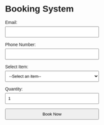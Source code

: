 <!DOCTYPE html>
<html lang="en">
<head>
    <meta charset="UTF-8">
    <meta name="viewport" content="width=device-width, initial-scale=1.0">
    <title>Booking System with Notifications</title>
    <style>
        body {
            font-family: Arial, sans-serif;
            margin: 50px;
        }
        .booking-form {
            max-width: 300px;
            margin: auto;
        }
        .form-group {
            margin-bottom: 15px;
        }
        label {
            display: block;
            margin-bottom: 5px;
        }
        input, select, button {
            width: 100%;
            padding: 8px;
            box-sizing: border-box;
        }
        .notification {
            display: none;
            padding: 10px;
            margin-top: 20px;
        }
        .notification.success {
            background-color: #d4edda;
            color: #155724;
        }
        .notification.error {
            background-color: #f8d7da;
            color: #721c24;
        }
    </style>
</head>
<body>
<div class="booking-form">
    <h1>Booking System</h1>
    <div class="form-group">
        <label for="email">Email:</label>
        <input type="email" id="email" required>
    </div>
    <div class="form-group">
        <label for="phone">Phone Number:</label>
        <input type="tel" id="phone" required>
    </div>
    <div class="form-group">
        <label for="item-select">Select Item:</label>
        <select id="item-select" onchange="checkAvailability()">
            <option value="0" data-available="true">--Select an item--</option>
            <option value="1" data-available="true">Item 1 - Available</option>
            <option value="2" data-available="false">Item 2 - Unavailable</option>
            <option value="3" data-available="true">Item 3 - Available</option>
        </select>
    </div>
    <div class="form-group">
        <label for="quantity">Quantity:</label>
        <input type="number" id="quantity" value="1" min="1">
    </div>
    <button type="button" onclick="submitBooking()">Book Now</button>
    <div class="notification success" id="confirmation-message">Booking confirmed! Notification sent.</div>
    <div class="notification error" id="error-message">Selected seats are unavailable.</div>
</div>
<script>
    function checkAvailability() 
        {
        const itemSelect = document.getElementById('item-select');
        const available = itemSelect.options[itemSelect.selectedIndex].getAttribute('data-available');
        
        if (available === 'false') 
        {
            document.getElementById('error-message').style.display = 'block';
        } 
        else 
        {
            document.getElementById('error-message').style.display = 'none';
        }
    }

    function submitBooking() 
       {
        const email = document.getElementById('email').value;
        const phone = document.getElementById('phone').value;
        const itemSelect = document.getElementById('item-select');
        const available = itemSelect.options[itemSelect.selectedIndex].getAttribute('data-available');

        if (available === 'true') 
        {
            sendNotification(email, phone);
            document.getElementById('confirmation-message').style.display = 'block';
            document.getElementById('error-message').style.display = 'none';
        } 
        else 
        {
            document.getElementById('confirmation-message').style.display = 'none';
            document.getElementById('error-message').style.display = 'block';
        }
    }

    function sendNotification(email, phone) 
           {
        console.log(`Sending booking confirmation to ${email} and ${phone}`);
           }
</script>
</body>
</html>
